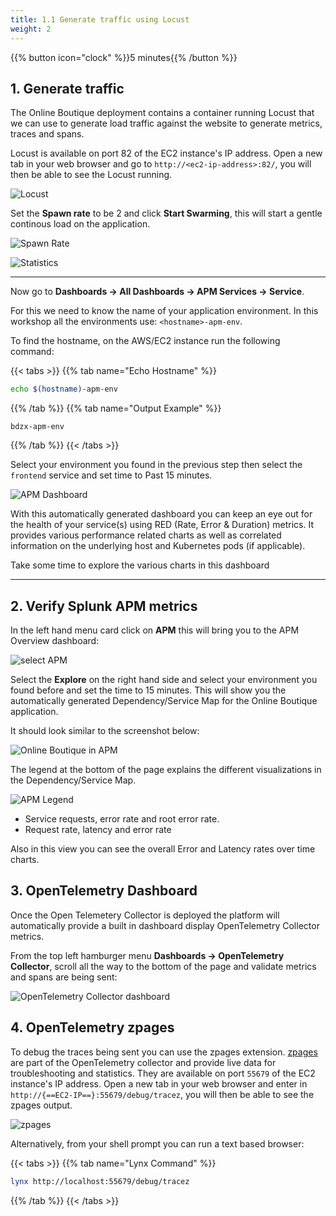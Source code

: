 ```yaml
---
title: 1.1 Generate traffic using Locust
weight: 2
---
```


{{% button icon="clock" %}}5 minutes{{% /button %}}

## 1. Generate traffic

The Online Boutique deployment contains a container running Locust that we can use to generate load traffic against the website to generate metrics, traces and spans.

Locust is available on port 82 of the EC2 instance's IP address. Open a new tab in your web browser and go to `http://<ec2-ip-address>:82/`, you will then be able to see the Locust running.

![Locust](../../images/locust.png)

Set the **Spawn rate** to be 2 and click **Start Swarming**, this will start a gentle continous load on the application.

![Spawn Rate](../../images/locust-spawn-rate.png)

![Statistics](../../images/locust-statistics.png)

---

Now go to **Dashboards → All Dashboards → APM Services → Service**.

For this we need to know the name of your application environment. In this workshop all the environments use: `<hostname>-apm-env`.

To find the hostname, on the AWS/EC2 instance run the following command:

{{< tabs >}}
{{% tab name="Echo Hostname" %}}

``` bash
echo $(hostname)-apm-env
```

{{% /tab %}}
{{% tab name="Output Example" %}}

``` text
bdzx-apm-env
```

{{% /tab %}}
{{< /tabs >}}

Select your environment you found in the previous step then select the `frontend` service and set time to Past 15 minutes.

![APM Dashboard](../../images/online-boutique-service-dashboard.png)

With this automatically generated dashboard you can keep an eye out for the health of your service(s) using RED (Rate, Error & Duration) metrics. It provides various performance related charts as well as correlated information on the underlying host and Kubernetes pods (if applicable).

Take some time to explore the various charts in this dashboard

---

## 2. Verify Splunk APM metrics

In the left hand menu card click on **APM** this will bring you to the APM Overview dashboard:

![select APM](../../images/online-boutique-apm.png)

Select the **Explore** on the right hand side and select your environment you found before and set the time to 15 minutes. This will show you the automatically generated Dependency/Service Map for the Online Boutique application.

It should look similar to the screenshot below:

![Online Boutique in APM](../../images/online-boutique-map.png)

The legend at the bottom of the page explains the different visualizations in the Dependency/Service Map.

![APM Legend](../../images/apm-legend.png)

* Service requests, error rate and root error rate.
* Request rate, latency and error rate

Also in this view you can see the overall Error and Latency rates over time charts.

## 3. OpenTelemetry Dashboard

Once the Open Telemetery Collector is deployed the platform will automatically provide a built in dashboard display OpenTelemetry Collector metrics.

From the top left hamburger menu **Dashboards → OpenTelemetry Collector**, scroll all the way to the bottom of the page and validate metrics and spans are being sent:

![OpenTelemetry Collector dashboard](../../images/otel-dashboard.png)

## 4. OpenTelemetry zpages

To debug the traces being sent you can use the zpages extension. [zpages][zpages] are part of the OpenTelemetry collector and provide live data for troubleshooting and statistics. They are available on port `55679` of the EC2 instance's IP address. Open a new tab in your web browser and enter in `http://{==EC2-IP==}:55679/debug/tracez`, you will then be able to see the zpages output.

[zpages]: https://github.com/open-telemetry/opentelemetry-specification/blob/main/experimental/trace/zpages.md#tracez

![zpages](../../images/zpages.png)

Alternatively, from your shell prompt you can run a text based browser:

{{< tabs >}}
{{% tab name="Lynx Command" %}}

``` bash
lynx http://localhost:55679/debug/tracez
```

{{% /tab %}}
{{< /tabs >}}
